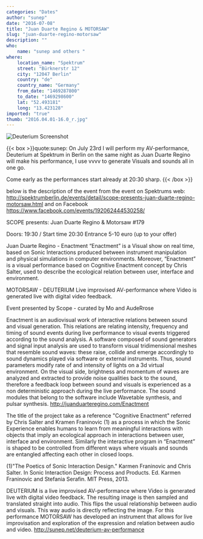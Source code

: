 ```yaml
---
categories: "Dates"
author: "sunep"
date: "2016-07-08"
title: "Juan Duarte Regino & MOTORSAW"
slug: "juan-duarte-regino-motorsaw"
description: ""
who: 
    name: "sunep and others "
where: 
    location_name: "Spektrum"
    street: "Bürknerstr 12"
    city: "12047 Berlin"
    country: "de"
    country_name: "Germany"
    from_date: "1469287800"
    to_date: "1469298600"
    lat: "52.493181"
    long: "13.423128"
imported: "true"
thumb: "2016.04.01-16.0_r.jpg"
---
```



![Deuterium Screenshot](2016.04.01-16.0_r.jpg) 

{{< box >}}quote:sunep:
On July 23rd I will perform my AV-performance, Deuterium at Spektrum in Berlin on the same night as Juan Duarte Regino will make his performance, I use vvvv to generate Visuals and sounds all in one go.

Come early as the performances start already at 20:30 sharp.{{< /box >}}

below is the description of the event from the event on Spektrums web: <http://spektrumberlin.de/events/detail/scope-presents-juan-duarte-regino-motorsaw.html> and on Facebook <https://www.facebook.com/events/192062444530258/>

SCOPE presents: Juan Duarte Regino & Motorsaw #179

Doors: 19:30 / Start time 20:30
Entrance 5-10 euro (up to your offer)

Juan Duarte Regino - Enactment
“Enactment” is a Visual show on real time, based on Sonic Interactions produced between instrument manipulation and physical simulations in computer environments. Moreover, “Enactment” is a visual performance based on Cognitive Enactment concept by Chris Salter, used to describe the ecological relation between user, interface and environment.

MOTORSAW - DEUTERIUM
Live improvised AV-performance where Video is generated live with digital video feedback.

Event presented by Scope - curated by Mo and AudeRrose

Enactment is an audiovisual work of interactive relations between sound and visual generation. This relations are relating intensity, frequency and timing of sound events during live performance to visual events triggered according to the sound analysis. A software composed of sound generators and signal input analysis are used to transform visual tridimensional meshes that resemble sound waves: these raise, collide and emerge accordingly to sound dynamics played via software or external instruments. Thus, sound parameters modify rate of and intensity of lights on a 3d virtual environment. On the visual side, brightness and momentum of waves are analyzed and extracted to provide noise qualities back to the sound, therefore a feedback loop between sound and visuals is experienced as a non deterministic approach during the live performance. The sound modules that belong to the software include Wavetable synthesis, and pulsar synthesis. <http://juanduarteregino.com/Enactment>

The title of the project take as a reference "Cognitive Enactment" referred by Chris Salter and Kramen Franinovic (1) as a process in which the Sonic Experience enables humans to learn from meaningful interactions with objects that imply an ecological approach in interactions between user, interface and environment. Similarly the interactive program in “Enactment” is shaped to be controlled from different ways where visuals and sounds are entangled affecting each other in closed loops.

(1)"The Poetics of Sonic Interaction Design." Karmen Franinovic and Chris Salter. In Sonic Interaction Design: Process and Products. Ed. Karmen Franinovic and Stefania Serafin. MIT Press, 2013.

DEUTERIUM is a live improvised AV-performance where Video is generated live with digital video feedback. The resulting image is then sampled and translated straight into audio. This flips the usual relationship between audio and visuals. This way audio is directly reflecting the image. For this performance MOTORSAW has developed an instrument that allows for live improvisation and exploration of the expression and relation between audio and video. <http://sunep.net/deuterium-av-performance>